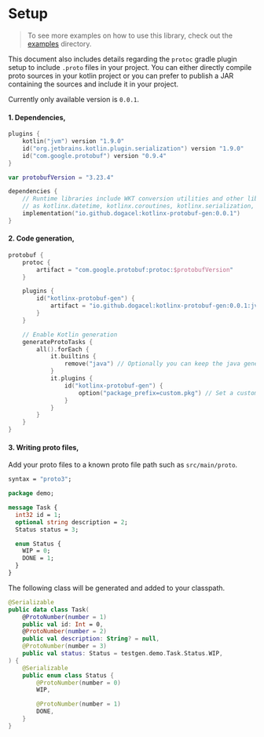 # Setup

> To see more examples on how to use this library, check out the [examples](./examples) directory.

This document also includes details regarding the `protoc` gradle plugin setup to include
`.proto` files in your project. You can either directly compile proto sources in your kotlin project or
you can prefer to publish a JAR containing the sources and include it in your project.

Currently only available version is `0.0.1`.

#### 1. Dependencies,

```kotlin
plugins {
    kotlin("jvm") version "1.9.0"
    id("org.jetbrains.kotlin.plugin.serialization") version "1.9.0"
    id("com.google.protobuf") version "0.9.4"
}

var protobufVersion = "3.23.4"

dependencies {
    // Runtime libraries include WKT conversion utilities and other libraries that are required such
    // as kotlinx.datetime, kotlinx.coroutines, kotlinx.serialization, etc.
    implementation("io.github.dogacel:kotlinx-protobuf-gen:0.0.1")
}
```

#### 2. Code generation,

```kotlin
protobuf {
    protoc {
        artifact = "com.google.protobuf:protoc:$protobufVersion"
    }

    plugins {
        id("kotlinx-protobuf-gen") {
            artifact = "io.github.dogacel:kotlinx-protobuf-gen:0.0.1:jvm8@jar"
        }
    }

    // Enable Kotlin generation
    generateProtoTasks {
        all().forEach {
            it.builtins {
                remove("java") // Optionally you can keep the java generated files.
            }
            it.plugins {
                id("kotlinx-protobuf-gen") {
                    option("package_prefix=custom.pkg") // Set a custom package prefix
                }
            }
        }
    }
}
```

#### 3. Writing proto files,

Add your proto files to a known proto file path such as `src/main/proto`.

```protobuf
syntax = "proto3";

package demo;

message Task {
  int32 id = 1;
  optional string description = 2;
  Status status = 3;

  enum Status {
    WIP = 0;
    DONE = 1;
  }
}
```

The following class will be generated and added to your classpath.

```kotlin
@Serializable
public data class Task(
    @ProtoNumber(number = 1)
    public val id: Int = 0,
    @ProtoNumber(number = 2)
    public val description: String? = null,
    @ProtoNumber(number = 3)
    public val status: Status = testgen.demo.Task.Status.WIP,
) {
    @Serializable
    public enum class Status {
        @ProtoNumber(number = 0)
        WIP,

        @ProtoNumber(number = 1)
        DONE,
    }
}
```
